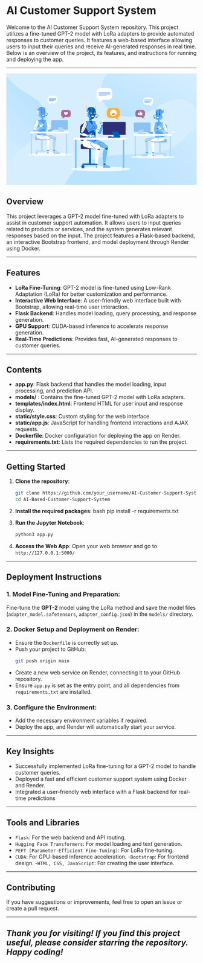 # AI Customer Support System

Welcome to the AI Customer Support System repository. This project utilizes a fine-tuned GPT-2 model with LoRa adapters to provide automated responses to customer queries. It features a web-based interface allowing users to input their queries and receive AI-generated responses in real time. Below is an overview of the project, its features, and instructions for running and deploying the app.

---

<div align="center">
  <img src="./AI_image.png" alt="AI Customer Support System" style="border:none;">
</div>

## Overview

This project leverages a GPT-2 model fine-tuned with LoRa adapters to assist in customer support automation. It allows users to input queries related to products or services, and the system generates relevant responses based on the input. The project features a Flask-based backend, an interactive Bootstrap frontend, and model deployment through Render using Docker.

---

## Features

- **LoRa Fine-Tuning**: GPT-2 model is fine-tuned using Low-Rank Adaptation (LoRa) for better customization and performance.
- **Interactive Web Interface**: A user-friendly web interface built with Bootstrap, allowing real-time user interaction.
- **Flask Backend**: Handles model loading, query processing, and response generation.
- **GPU Support**: CUDA-based inference to accelerate response generation.
- **Real-Time Predictions**: Provides fast, AI-generated responses to customer queries.

---

## Contents

- **app.py**: Flask backend that handles the model loading, input processing, and prediction API.
- **models/** : Contains the fine-tuned GPT-2 model with LoRa adapters.
- **templates/index.html**: Frontend HTML for user input and response display.
- **static/style.css**: Custom styling for the web interface.
- **static/app.js**: JavaScript for handling frontend interactions and AJAX requests.
- **Dockerfile**: Docker configuration for deploying the app on Render.
- **requirements.txt**: Lists the required dependencies to run the project.

---

## Getting Started

1. **Clone the repository**:
   ```bash
   git clone https://github.com/your_username/AI-Customer-Support-System.git
   cd AI-Based-Customer-Support-System
2. **Install the required packages**:
   bash
   pip install -r requirements.txt
   
3. **Run the Jupyter Notebook**:
   ```bash
   python3 app.py

4. **Access the Web App**: Open your web browser and go to `http://127.0.0.1:5000/`

---

## Deployment Instructions

### 1. Model Fine-Tuning and Preparation: 

Fine-tune the **GPT-2** model using the LoRa method and save the model files (`adapter_model.safetensors`, `adapter_config.json`) in the `models/` directory.

### 2. Docker Setup and Deployment on Render:

- Ensure the `Dockerfile` is correctly set up.
- Push your project to GitHub:
  ```bash
  git push origin main
- Create a new web service on Render, connecting it to your GitHub repository.
- Ensure `app.py` is set as the entry point, and all dependencies from `requirements.txt` are installed.

### 3. Configure the Environment:

- Add the necessary environment variables if required.
- Deploy the app, and Render will automatically start your service.

---

## Key Insights

- Successfully implemented LoRa fine-tuning for a GPT-2 model to handle customer queries.
- Deployed a fast and efficient customer support system using Docker and Render.
- Integrated a user-friendly web interface with a Flask backend for real-time predictions

---

## Tools and Libraries

- `Flask`: For the web backend and API routing.
- `Hugging Face Transformers`: For model loading and text generation.
- `PEFT (Parameter-Efficient Fine-Tuning)`: For LoRa fine-tuning.
- `CUDA`: For GPU-based inference acceleration.
-`Bootstrap`: For frontend design.
-`HTML, CSS, JavaScript`: For creating the user interface.

---

## Contributing
If you have suggestions or improvements, feel free to open an issue or create a pull request.

---

## *Thank you for visiting! If you find this project useful, please consider starring the repository. Happy coding!*
